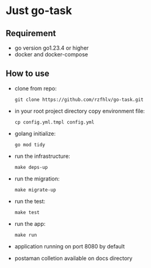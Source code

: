 # Just go-task

## Requirement

- go version go1.23.4 or higher
- docker and docker-compose

## How to use

- clone from repo: 

    ``` git clone https://github.com/rzfhlv/go-task.git ```

- in your root project directory copy environment file:

    ``` cp config.yml.tmpl config.yml ```

- golang initialize:

    ``` go mod tidy ```

- run the infrastructure:

    ``` make deps-up ```

- run the migration:

    ``` make migrate-up ```

- run the test:

    ``` make test ```

- run the app:

    ``` make run ```

- application running on port 8080 by default

- postaman colletion available on docs directory